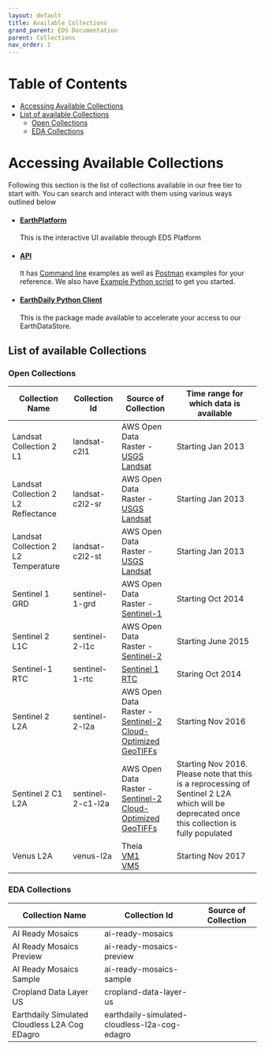 ```yaml
---
layout: default
title: Available Collections
grand_parent: EDS Documentation
parent: Collections
nav_order: 1
---
```


# Table of Contents
* [Accessing Available Collections](#accessing-available-collections)
* [List of available Collections](#list-of-available-collections)
     * [Open Collections](#open-collections)
     * [EDA Collections](#eda-collections)

# Accessing Available Collections 

Following this section is the list of collections available in our free tier to start with. You can search and interact with them using various ways outlined below
* #### [EarthPlatform](../Console/CatalogUI.md)
     This is the interactive UI available through EDS Platform  
* #### [API](../API/APIUsage/Endpoints.md) 
    It has [Command line](../API/APIUsage/CommandLine.md) examples as well as [Postman](../API/APIUsage/Postman.md) examples for your reference. We also have [Example Python script](../API/APIUsage/Python.md) to get you started.
* #### [EarthDaily Python Client](https://github.com/earthdaily/earthdaily-python-client)
     This is the package made available to accelerate your access to our EarthDataStore. 

## List of available Collections

### Open Collections

| Collection Name |  Collection Id          |    Source of Collection | Time range for which data is available | 
|------------------------|--------------------|--------------------------|--------------------------------------------------------|
| Landsat Collection 2 L1   | landsat-c2l1        | AWS Open Data <br> Raster - [USGS Landsat](https://registry.opendata.aws/usgs-landsat/)                        |                          Starting Jan 2013                            |    
| Landsat Collection 2 L2 Reflectance  | landsat-c2l2-sr        | AWS Open Data <br> Raster - [USGS Landsat](https://registry.opendata.aws/usgs-landsat/)                        |                          Starting Jan 2013                            |    
| Landsat Collection 2 L2 Temperature  | landsat-c2l2-st       | AWS Open Data <br> Raster - [USGS Landsat](https://registry.opendata.aws/usgs-landsat/)                        |                          Starting Jan 2013                            |    
| Sentinel 1 GRD    |    sentinel-1-grd    | AWS Open Data <br> Raster - [Sentinel-1](https://registry.opendata.aws/sentinel-1/)  | Starting Oct 2014 |
| Sentinel 2 L1C    |    sentinel-2-l1c    | AWS Open Data <br> Raster - [Sentinel-2](https://registry.opendata.aws/sentinel-2/) | Starting June 2015  |
| Sentinel-1 RTC    |    sentinel-1-rtc    | [Sentinel 1 RTC](https://planetarycomputer.microsoft.com/dataset/sentinel-1-rtc)   |   Staring Oct 2014  | 
| Sentinel 2 L2A    |    sentinel-2-l2a    | AWS Open Data <br> Raster - [Sentinel-2 Cloud-Optimized GeoTIFFs](https://registry.opendata.aws/sentinel-2-l2a-cogs/)     | Starting Nov 2016 |
| Sentinel 2 C1 L2A   |    sentinel-2-c1-l2a    | AWS Open Data <br> Raster - [Sentinel-2 Cloud-Optimized GeoTIFFs](https://registry.opendata.aws/sentinel-2-l2a-cogs/)     | Starting Nov 2016. Please note that this is a reprocessing of Sentinel 2 L2A which will be deprecated once this collection is fully populated|
| Venus L2A    |    venus-l2a     | Theia <br> [VM1](https://theia.cnes.fr/atdistrib/rocket/#/search?page=1928&collection=VENUS&processingLevel=LEVEL2A) <br> [VM5](https://theia.cnes.fr/atdistrib/rocket/#/search?page=42&collection=VENUSVM05&platform=VENUS&processingLevel=LEVEL2A)    |    Starting Nov 2017   |

### EDA Collections

| Collection Name |  Collection Id |    Source of Collection | 
|------------------------|-------------|--------------------------|
| AI Ready Mosaics      |    ai-ready-mosaics   |                               |
| AI Ready Mosaics Preview      |    ai-ready-mosaics-preview   |                    |
| AI Ready Mosaics Sample      |    ai-ready-mosaics-sample   |                 |
| Cropland Data Layer US      |    cropland-data-layer-us   |              |
| Earthdaily Simulated Cloudless L2A Cog EDagro   |    earthdaily-simulated-cloudless-l2a-cog-edagro     |